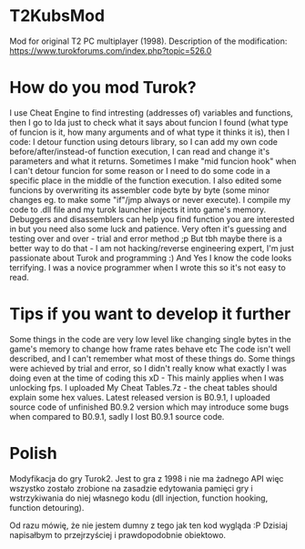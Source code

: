 # T2KubsMod
Mod for original T2 PC multiplayer (1998).
Description of the modification: https://www.turokforums.com/index.php?topic=526.0

# How do you mod Turok?
I use Cheat Engine to find intresting (addresses of) variables and functions, then I go to Ida just to check what it says about funcion I found (what type of funcion is it, how many arguments and of what type it thinks it is), then I code: I detour function using detours library, so I can add my own code before/after/instead-of function execution, I can read and change it's parameters and what it returns. Sometimes I make "mid funcion hook" when I can't detour funcion for some reason or I need to do some code in a specific place in the middle of the function execution. I also edited some funcions by overwriting its assembler code byte by byte (some minor changes eg. to make some "if"/jmp always or never execute).
I compile my code to .dll file and my turok launcher injects it into game's memory.
Debuggers and disassemblers can help you find function you are interested in but you need also some luck and patience. Very often it's guessing and testing over and over - trial and error method ;p But tbh maybe there is a better way to do that - I am not hacking/reverse engineering expert, I'm just passionate about Turok and programming :)
And Yes I know the code looks terrifying. I was a novice programmer when I wrote this so it's not easy to read.

# Tips if you want to develop it further
Some things in the code are very low level like changing single bytes in the game's memory to change how frame rates behave etc The code isn't well described, and I can't remember what most of these things do. Some things were achieved by trial and error, so I didn't really know what exactly I was doing even at the time of coding this xD - This mainly applies when I was unlocking fps. I uploaded My Cheat Tables.7z - the cheat tables should explain some hex values.
Latest released version is B0.9.1, I uploaded source code of unfinished B0.9.2 version which may introduce some bugs when compared to B0.9.1, sadly I lost B0.9.1 source code.

# Polish
Modyfikacja do gry Turok2. Jest to gra z 1998 i nie ma żadnego API więc wszystko zostało zrobione na zasadzie edytowania pamięci gry i wstrzykiwania do niej własnego kodu (dll injection, function hooking, function detouring).

Od razu mówię, że nie jestem dumny z tego jak ten kod wygląda :P Dzisiaj napisałbym to przejrzyściej i prawdopodobnie obiektowo.
